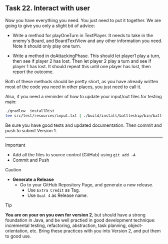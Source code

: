 ## Task 22. Interact with user

Now you have everything you need.  You just need to put it together.
We are going to give you only a slight bit of advice:

- Write a method for playOneTurn in TextPlayer.  It needs to take in the enemy's Board,
and BoardTextView and any other information you need.  Note it should only play one turn.

- Write a method in doAttackingPhase.  This should let player1 play a turn, then
see if player 2 has lost. Then let player 2 play a turn and see if player 1 has lost.
It should repeat this until one player has lost, then report the outcome.


Both of these methods should be pretty short, as you have already written most of the
code you need in other places, you just need to call it. 

Also, if you need a reminder of how to update your input/out files for testing main:

```bash
./gradlew  installDist
tee src/test/resources/input.txt | ./build/install/battleship/bin/battleship | tee src/test/resources/output.txt
```

Be sure you have good tests and updated documentation.  Then commit and push to submit Version 1.

***

>[!IMPORTANT]
> - Add all the files to source control (GitHub) using `git add -A`
> - Commit and Push 

>[!CAUTION]
> - **Generate a Release**
>   - Go to your GitHub Repository Page, and generate a new release. 
>       - Use `Extra Credit` as Tag. 
>       - Use `Goal 4` as Release name.

>[!TIP]
> **You are on your on you own for version 2**, but should have a strong foundation in Java,
> and be well practied in good development technique: incremental testing, refactoring, abstraction,
> task planning, object-orientation, etc.
> Bring these practices with you into Version 2, and put them to good use. 
